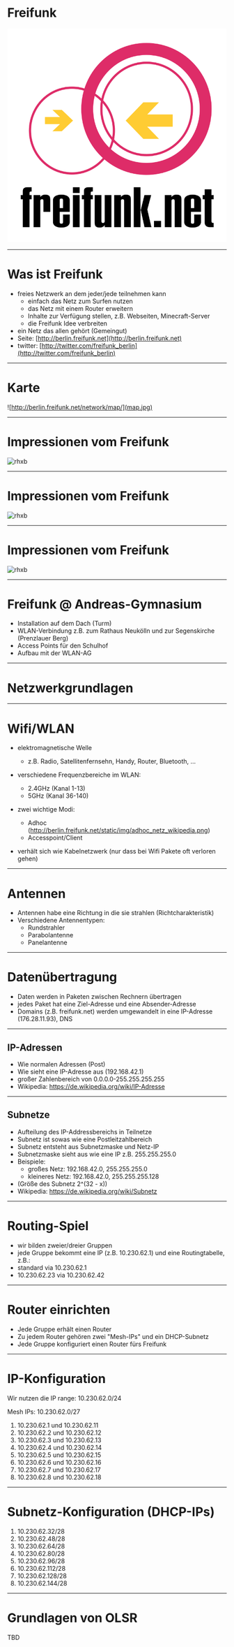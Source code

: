 # Freifunk

![freifunk](logo.png)

---

# Was ist Freifunk

* freies Netzwerk an dem jeder/jede teilnehmen kann
    * einfach das Netz zum Surfen nutzen
    * das Netz mit einem Router erweitern
    * Inhalte zur Verfügung stellen, z.B. Webseiten, Minecraft-Server
    * die Freifunk Idee verbreiten
* ein Netz das allen gehört (Gemeingut)
* Seite: [http://berlin.freifunk.net](http://berlin.freifunk.net)
* twitter: [http://twitter.com/freifunk_berlin](http://twitter.com/freifunk_berlin)

---

# Karte

![http://berlin.freifunk.net/network/map/](map.jpg)

---

# Impressionen vom Freifunk

![rhxb](http://simple.1just.de/files/gimgs/27_just-8108.jpg)

---

# Impressionen vom Freifunk

![rhxb](http://simple.1just.de/files/gimgs/27_just-7768.jpg)

---

# Impressionen vom Freifunk

![rhxb](http://simple.1just.de/files/gimgs/27_just-7985.jpg)

---

# Freifunk @ Andreas-Gymnasium

* Installation auf dem Dach (Turm)
* WLAN-Verbindung z.B. zum Rathaus Neukölln und zur Segenskirche (Prenzlauer Berg)
* Access Points für den Schulhof
* Aufbau mit der WLAN-AG

---

# Netzwerkgrundlagen

---

# Wifi/WLAN

* elektromagnetische Welle
    * z.B. Radio, Satellitenfernsehn, Handy, Router, Bluetooth, ...
* verschiedene Frequenzbereiche im WLAN:
    * 2.4GHz (Kanal 1-13)
    * 5GHz (Kanal 36-140)

* zwei wichtige Modi:
    * Adhoc (http://berlin.freifunk.net/static/img/adhoc_netz_wikipedia.png)
    * Accesspoint/Client

* verhält sich wie Kabelnetzwerk (nur dass bei Wifi Pakete oft verloren gehen)

---

# Antennen

* Antennen habe eine Richtung in die sie strahlen (Richtcharakteristik)
* Verschiedene Antennentypen:
    * Rundstrahler
    * Parabolantenne
    * Panelantenne

---

# Datenübertragung

* Daten werden in Paketen zwischen Rechnern übertragen
* jedes Paket hat eine Ziel-Adresse und eine Absender-Adresse
* Domains (z.B. freifunk.net) werden umgewandelt in eine IP-Adresse (176.28.11.93), DNS

---

## IP-Adressen

* Wie normalen Adressen (Post)
* Wie sieht eine IP-Adresse aus (192.168.42.1)
* großer Zahlenbereich von 0.0.0.0-255.255.255.255
* Wikipedia: https://de.wikipedia.org/wiki/IP-Adresse

---

## Subnetze

* Aufteilung des IP-Addressbereichs in Teilnetze
* Subnetz ist sowas wie eine Postleitzahlbereich
* Subnetz entsteht aus Subnetzmaske und Netz-IP
* Subnetzmaske sieht aus wie eine IP z.B. 255.255.255.0
* Beispiele:
    * großes Netz: 192.168.42.0, 255.255.255.0
    * kleineres Netz: 192.168.42.0, 255.255.255.128
* (Größe des Subnetz 2^(32 - x))
* Wikipedia: https://de.wikipedia.org/wiki/Subnetz

---

# Routing-Spiel

* wir bilden zweier/dreier Gruppen
* jede Gruppe bekommt eine IP (z.B. 10.230.62.1) und eine Routingtabelle, z.B.:
* standard via 10.230.62.1
* 10.230.62.23 via 10.230.62.42

---

# Router einrichten

* Jede Gruppe erhält einen Router
* Zu jedem Router gehören zwei "Mesh-IPs" und ein DHCP-Subnetz
* Jede Gruppe konfiguriert einen Router fürs Freifunk

---

# IP-Konfiguration

Wir nutzen die IP range: 10.230.62.0/24

Mesh IPs: 10.230.62.0/27

1. 10.230.62.1 und 10.230.62.11
2. 10.230.62.2 und 10.230.62.12
3. 10.230.62.3 und 10.230.62.13
4. 10.230.62.4 und 10.230.62.14
5. 10.230.62.5 und 10.230.62.15
6. 10.230.62.6 und 10.230.62.16
7. 10.230.62.7 und 10.230.62.17
8. 10.230.62.8 und 10.230.62.18

---

# Subnetz-Konfiguration (DHCP-IPs)

1. 10.230.62.32/28
2. 10.230.62.48/28
3. 10.230.62.64/28
4. 10.230.62.80/28
5. 10.230.62.96/28
6. 10.230.62.112/28
7. 10.230.62.128/28
8. 10.230.62.144/28

---

# Grundlagen von OLSR

TBD
